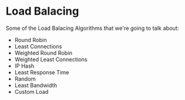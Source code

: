 # Load Balacing

Some of the Load Balacing Algorithms that we're going to talk about:

- Round Robin
- Least Connections
- Weighted Round Robin
- Weighted Least Connections
- IP Hash
- Least Response Time
- Random
- Least Bandwidth
- Custom Load

